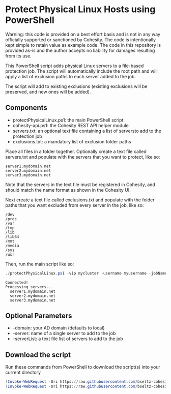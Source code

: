 # Protect Physical Linux Hosts using PowerShell

Warning: this code is provided on a best effort basis and is not in any way officially supported or sanctioned by Cohesity. The code is intentionally kept simple to retain value as example code. The code in this repository is provided as-is and the author accepts no liability for damages resulting from its use.

This PowerShell script adds physical Linux servers to a file-based protection job. The script will automatically include the root path and will apply a list of exclusion paths to each server added to the job.

The script will add to existing exclusions (existing exclusions will be preserved, and new ones will be added).

## Components

* protectPhysicalLinux.ps1: the main PowerShell script
* cohesity-api.ps1: the Cohesity REST API helper module
* servers.txt: an optional text file containing a list of serversto add to the protection job
* exclusions.txt: a mandatory list of exclusion folder paths

Place all files in a folder together. Optionally create a text file called servers.txt and populate with the servers that you want to protect, like so:

```text
server1.mydomain.net
server2.mydomain.net
server3.mydomain.net
```

Note that the servers in the text file must be registered in Cohesity, and should match the name format as shown in the Cohesity UI.

Next create a text file called exclusions.txt and populate with the folder paths that you want excluded from every server in the job, like so:

```text
/dev
/proc
/var
/tmp
/lib
/lib64
/mnt
/media
/sys
/usr
```

Then, run the main script like so:

```powershell
./protectPhysicalLinux.ps1 -vip mycluster -username myusername -jobName 'My Job' -serverList ./servers.txt -exclusionList ./exclusions.txt
```

```text
Connected!
Processing servers...
  server1.mydomain.net
  server2.mydomain.net
  server3.mydomain.net
```

## Optional Parameters

* -domain: your AD domain (defaults to local)
* -server: name of a single server to add to the job
* -serverList: a text file list of servers to add to the job

## Download the script

Run these commands from PowerShell to download the script(s) into your current directory

```powershell
(Invoke-WebRequest -Uri https://raw.githubusercontent.com/bseltz-cohesity/scripts/master/powershell/protectPhysicalLinux/protectPhysicalLinux.ps1).content | Out-File protectPhysicalLinux.ps1; (Get-Content protectPhysicalLinux.ps1) | Set-Content protectPhysicalLinux.ps1
(Invoke-WebRequest -Uri https://raw.githubusercontent.com/bseltz-cohesity/scripts/master/powershell/protectPhysicalLinux/cohesity-api.ps1).content | Out-File cohesity-api.ps1; (Get-Content cohesity-api.ps1) | Set-Content cohesity-api.ps1
```
